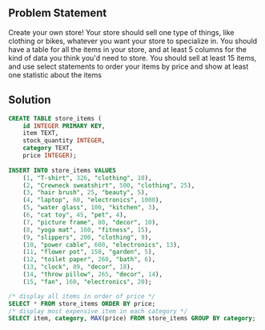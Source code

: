 ## Problem Statement
Create your own store! Your store should sell one type of things, like clothing or bikes, whatever you want your store to specialize in. You should have a table for all the items in your store, and at least 5 columns for the kind of data you think you'd need to store. You should sell at least 15 items, and use select statements to order your items by price and show at least one statistic about the items

## Solution
```sql
CREATE TABLE store_items (
    id INTEGER PRIMARY KEY,
    item TEXT,
    stock_quantity INTEGER,
    category TEXT,
    price INTEGER);
    
INSERT INTO store_items VALUES
    (1, "T-shirt", 326, "clothing", 10),
    (2, "Crewneck sweatshirt", 500, "clothing", 25),
    (3, "hair brush", 25, "beauty", 5),
    (4, "laptop", 60, "electronics", 1000),
    (5, "water glass", 100, "kitchen", 3),
    (6, "cat toy", 45, "pet", 4),
    (7, "picture frame", 80, "decor", 10),
    (8, "yoga mat", 160, "fitness", 15),
    (9, "slippers", 200, "clothing", 9),
    (10, "power cable", 600, "electronics", 13),
    (11, "flower pot", 150, "garden", 5),
    (12, "toilet paper", 260, "bath", 6),
    (13, "clock", 89, "decor", 18),
    (14, "throw pillow", 265, "decor", 14),
    (15, "fan", 160, "electronics", 20);

/* display all items in order of price */
SELECT * FROM store_items ORDER BY price;
/* display most expensive item in each category */
SELECT item, category, MAX(price) FROM store_items GROUP BY category;
```
